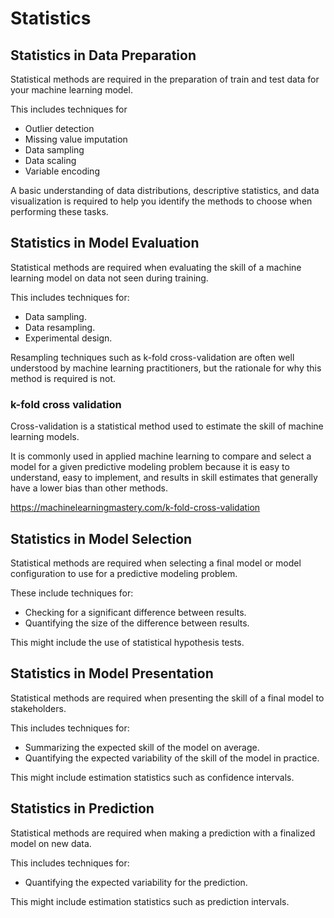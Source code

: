 # Statistics

## Statistics in Data Preparation

Statistical methods are required in the preparation of train and test data for your machine learning model.

This includes techniques for

- Outlier detection
- Missing value imputation
- Data sampling
- Data scaling
- Variable encoding

A basic understanding of data distributions, descriptive statistics, and data visualization is required to help you identify the methods to choose when performing these tasks.

## Statistics in Model Evaluation

Statistical methods are required when evaluating the skill of a machine learning model on data not seen during training.

This includes techniques for:

- Data sampling.
- Data resampling.
- Experimental design.

Resampling techniques such as k-fold cross-validation are often well understood by machine learning practitioners, but the rationale for why this method is required is not.

### k-fold cross validation

Cross-validation is a statistical method used to estimate the skill of machine learning models.

It is commonly used in applied machine learning to compare and select a model for a given predictive modeling problem because it is easy to understand, easy to implement, and results in skill estimates that generally have a lower bias than other methods.

<https://machinelearningmastery.com/k-fold-cross-validation>

## Statistics in Model Selection

Statistical methods are required when selecting a final model or model configuration to use for a predictive modeling problem.

These include techniques for:

- Checking for a significant difference between results.
- Quantifying the size of the difference between results.

This might include the use of statistical hypothesis tests.

## Statistics in Model Presentation

Statistical methods are required when presenting the skill of a final model to stakeholders.

This includes techniques for:

- Summarizing the expected skill of the model on average.
- Quantifying the expected variability of the skill of the model in practice.

This might include estimation statistics such as confidence intervals.

## Statistics in Prediction

Statistical methods are required when making a prediction with a finalized model on new data.

This includes techniques for:

- Quantifying the expected variability for the prediction.

This might include estimation statistics such as prediction intervals.
